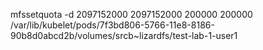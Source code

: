 mfssetquota -d 2097152000 2097152000 200000 200000 /var/lib/kubelet/pods/7f3bd806-5766-11e8-8186-90b8d0abcd2b/volumes/srcb~lizardfs/test-lab-1-user1